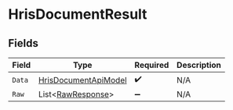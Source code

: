 # HrisDocumentResult


## Fields

| Field                                                                   | Type                                                                    | Required                                                                | Description                                                             |
| ----------------------------------------------------------------------- | ----------------------------------------------------------------------- | ----------------------------------------------------------------------- | ----------------------------------------------------------------------- |
| `Data`                                                                  | [HrisDocumentApiModel](../../Models/Components/HrisDocumentApiModel.md) | :heavy_check_mark:                                                      | N/A                                                                     |
| `Raw`                                                                   | List<[RawResponse](../../Models/Components/RawResponse.md)>             | :heavy_minus_sign:                                                      | N/A                                                                     |